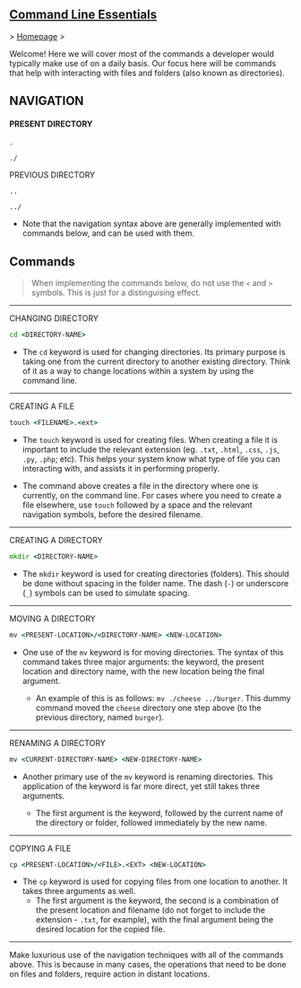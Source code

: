 ## <span style="text-decoration:underline">Command Line Essentials</span>

\> [Homepage](../../README.md) \>

Welcome! Here we will cover most of the commands a developer would typically make use of on a daily basis. Our focus here will be commands that help with interacting with files and folders (also known as directories).

## NAVIGATION

#### PRESENT DIRECTORY

```
.
```

```
./
```

PREVIOUS DIRECTORY

```
..
```

```
../
```

-   Note that the navigation syntax above are generally implemented with commands below, and can be used with them.

## Commands

> When implementing the commands below, do not use the `<` and `>` symbols. This is just for a distinguising effect.

---

CHANGING DIRECTORY

```cmd
cd <DIRECTORY-NAME>
```

-   The `cd` keyword is used for changing directories. Its primary purpose is taking one from the current directory to another existing directory. Think of it as a way to change locations within a system by using the command line.

---

CREATING A FILE

```cmd
touch <FILENAME>.<ext>
```

-   The `touch` keyword is used for creating files. When creating a file it is important to include the relevant extension (eg. `.txt`, `.html`, `.css`, `.js`, `.py`, `.php`; etc). This helps your system know what type of file you can interacting with, and assists it in performing properly.

-   The command above creates a file in the directory where one is currently, on the command line. For cases where you need to create a file elsewhere, use `touch` followed by a space and the relevant navigation symbols, before the desired filename.

---

CREATING A DIRECTORY

```cmd
mkdir <DIRECTORY-NAME>
```

-   The `mkdir` keyword is used for creating directories (folders). This should be done without spacing in the folder name. The dash (`-`) or underscore (`_`) symbols can be used to simulate spacing.

---

MOVING A DIRECTORY

```cmd
mv <PRESENT-LOCATION>/<DIRECTORY-NAME> <NEW-LOCATION>
```

-   One use of the `mv` keyword is for moving directories. The syntax of this command takes three major arguments: the keyword, the present location and directory name, with the new location being the final argument.

    -   An example of this is as follows: `mv ./cheese ../burger`. This dummy command moved the `cheese` directory one step above (to the previous directory, named `burger`).

---

RENAMING A DIRECTORY

```cmd
mv <CURRENT-DIRECTORY-NAME> <NEW-DIRECTORY-NAME>
```

-   Another primary use of the `mv` keyword is renaming directories. This application of the keyword is far more direct, yet still takes three arguments.

    -   The first argument is the keyword, followed by the current name of the directory or folder, followed immediately by the new name.

---

COPYING A FILE

```cmd
cp <PRESENT-LOCATION>/<FILE>.<EXT> <NEW-LOCATION>
```

-   The `cp` keyword is used for copying files from one location to another. It takes three arguments as well.
    -   The first argument is the keyword, the second is a combination of the present location and filename (do not forget to include the extension - `.txt`, for example), with the final argument being the desired location for the copied file.

---

Make luxurious use of the navigation techniques with all of the commands above. This is because in many cases, the operations that need to be done on files and folders, require action in distant locations.
